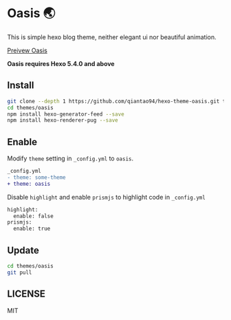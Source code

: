 # Oasis 🌏

This is simple hexo blog theme, neither elegant ui nor beautiful animation. 

[Preivew Oasis](https://hexo-theme-oasis-preview.pages.dev/)

**Oasis requires Hexo 5.4.0 and above**

## Install

``` sh
git clone --depth 1 https://github.com/qiantao94/hexo-theme-oasis.git themes/oasis
cd themes/oasis
npm install hexo-generator-feed --save
npm install hexo-renderer-pug --save
```

## Enable

Modify `theme` setting in `_config.yml` to `oasis`.

```diff
_config.yml
- theme: some-theme
+ theme: oasis
```

Disable `highlight` and enable `prismjs` to highlight code in `_config.yml`

```diff
highlight:
  enable: false
prismjs:
  enable: true
```

## Update

```sh
cd themes/oasis
git pull
```


## LICENSE

MIT
